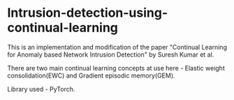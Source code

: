 # Intrusion-detection-using-continual-learning
This is an implementation and modification of the paper "Continual Learning for Anomaly based Network Intrusion Detection" by Suresh Kumar et al.

There are two main continual learning concepts at use here - Elastic weight consolidation(EWC) and Gradient episodic memory(GEM).

Library used - PyTorch.
